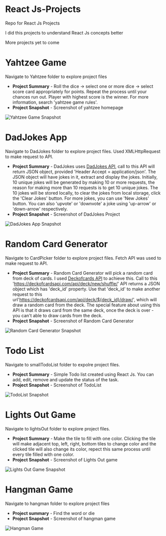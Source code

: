 # React Js-Projects
Repo for React Js Projects

I did this projects to understand React Js concepts better

More projects yet to come

# Yahtzee Game
Navigate to Yahtzee folder to explore project files

  - **Project Summary** - Roll the dice -> select one or more dice -> select score card appropriately for points. Repeat the process until your chances run out. Player with highest score is the winner. For more information, search 'yahtzee game rules'.
  - **Project Snapshot** - Screenshot of yahtzee homepage

![Yahtzee Game Snapshot](https://github.com/mathans1695/React-Projects/blob/master/React%20Project%20Snapshots/Yahtzee%20Game.png)

# DadJokes App
Navigate to DadJokes folder to explore project files. Used XMLHttpRequest to make request to API. 

  - **Project Summary** - DadJokes uses [DadJokes API](https://icanhazdadjoke.com/), call to this API will return JSON object, provided 'Header Accept = application/json'. The JSON object will have jokes in it, extract and display the jokes. Initially, 10 unique jokes will be generated by making 10 or more requests, the reason for making more than 10 requests is to get 10 unique jokes. The 10 jokes will be stored locally, to clear the jokes from local storage, click the 'Clear Jokes' button. For more jokes, you can use 'New Jokes' button. You can also 'upvote' or 'downvote' a joke using 'up-arrow' or 'down-arrow' respectively.
  - **Project Snapshot** - Screenshot of DadJokes Project

![DadJokes App Snapshot](https://github.com/mathans1695/React-Projects/blob/master/React%20Project%20Snapshots/Dad%20Jokes.png)

# Random Card Generator
Navigate to CardPicker folder to explore project files. Fetch API was used to make request to API. 

  - **Project Summary** - Random Card Generator will pick a random card from deck of cards. I used [Deckofcards API](https://deckofcardsapi.com/) to achieve this. Call to this 'https://deckofcardsapi.com/api/deck/new/shuffle/' API returns a JSON object which has 'deck_id' property. Use that 'deck_id' to make another request to this url'https://deckofcardsapi.com/api/deck/${deck_id}/draw/', which will draw a random card from the deck. The special feature about using this API is that it draws card from the same deck, once the deck is over - you can't able to draw cards from the deck.
  - **Project Snapshot** - Screenshot of Random Card Generator

![Random Card Generator Snapshot](https://github.com/mathans1695/React-Projects/blob/master/React%20Project%20Snapshots/Random%20Card%20Generator.png)

# Todo List
Navigate to smallTodoList folder to expolre project files.

  - **Project Summary** - Simple Todo list created using React Js. You can add, edit, remove and update the status of the task.
  - **Project Snapshot** - Screenshot of TodoList
  
![TodoList Snapshot](https://github.com/mathans1695/React-Projects/blob/master/React%20Project%20Snapshots/Todo%20List.png)

# Lights Out Game
Navigate to lightsOut folder to explore project files.

  - **Project Summary** - Make the tile to fill with one color. Clicking the tile will make adjacent top, left, right, bottom tiles to change color and the clicked tile will also change its color, repect this same process until every tile filled with one color.
  - **Project Snapshot** - Screenshot of Lights Out game

![Lights Out Game Snapshot](https://github.com/mathans1695/React-Projects/blob/master/React%20Project%20Snapshots/Lights%20Out%20Game.png)

# Hangman Game
Navigate to hangman folder to explore project files

  - **Project summary** - Find the word or die
  - **Project Snapshot** - Screenshot of hangman game

![Hangman Game](https://github.com/mathans1695/React-Projects/blob/master/React%20Project%20Snapshots/Hangman%20Game.png)
